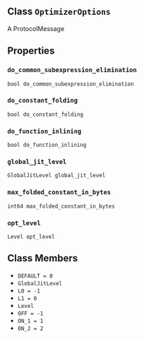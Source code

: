 

## Class  `OptimizerOptions` 
A ProtocolMessage

## Properties


###  `do_common_subexpression_elimination` 
 `bool do_common_subexpression_elimination` 

###  `do_constant_folding` 
 `bool do_constant_folding` 

###  `do_function_inlining` 
 `bool do_function_inlining` 

###  `global_jit_level` 
 `GlobalJitLevel global_jit_level` 

###  `max_folded_constant_in_bytes` 
 `int64 max_folded_constant_in_bytes` 

###  `opt_level` 
 `Level opt_level` 

## Class Members
-  `DEFAULT = 0`  []()
-  `GlobalJitLevel`  []()
-  `L0 = -1`  []()
-  `L1 = 0`  []()
-  `Level`  []()
-  `OFF = -1`  []()
-  `ON_1 = 1`  []()
-  `ON_2 = 2`  []()
